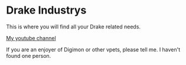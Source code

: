 <!DOCTYPE html>

<html>
<body>
  
  <h1>Drake Industrys</h1>
</body>
<head>
  <p>This is where you will find all your Drake related needs.</p>
  <a href="https://www.youtube.com/@BananaChicken769">My youtube channel</a>
  <p>If you are an enjoyer of Digimon or other vpets, please tell me. I haven't found one person.</p>
</head>

</html>
